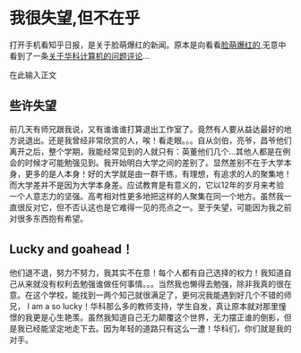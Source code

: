 # 我很失望,但不在乎

打开手机看知乎日报，是关于脸萌爆红的新闻。原本是向看看[脸萌爆红的][1],无意中看到了一条[关于华科计算机的问题评论][2]...



在此输入正文

 ## 些许失望
 
 前几天有师兄跟我说，又有谁谁谁打算退出工作室了。竟然有人要从益达最好的地方说退出。还是我曾经非常欣赏的人，唉！看走眼。。。自从剑伯，亮爷，昌爷他们离开之后，整个学期，我能经常见到的人就只有：英董他们几个...其他人都是在例会的时候才可能勉强见到。我开始明白大学之间的差别了。显然差别不在于大学本身，更多的是人本身！好的大学就是由一群干练，有理想，有追求的人的聚集地！而大学差并不是因为大学本身差。应试教育是有意义的，它以12年的岁月来考验一个人意志力的坚强。高考相对性更多地把这样的人聚集在同一个地方。虽然我一直很反对它，但不否认这也是它难得一见的亮点之一。至于失望，可能因为我之前对很多东西抱有希望。
 
 
 ## Lucky and goahead！
 
 他们退不退，努力不努力，我其实不在意！每个人都有自己选择的权力！我知道自己从来就没有权利去勉强谁做任何事情。。。当然我也懒得去勉强，除非我真的很在意。在这个学校，能找到一两个知己就很满足了，更何况我能遇到好几个不错的师兄， I am a so lucky！华科那么多的教师支持，学生自发，真让原本就对那里憧憬的我更是心生艳羡。虽然我知道自己无力颠覆这个世界，无力摆正谁的倒影，但是我已经能坚定地走下去。因为年轻的道路只有这么一遭！华科们，你们就是我的对手。
 
 


  [1]: http://www.zhihu.com/question/24004857/answer/26441914
  [2]: http://www.zhihu.com/question/23804691/answer/25813873